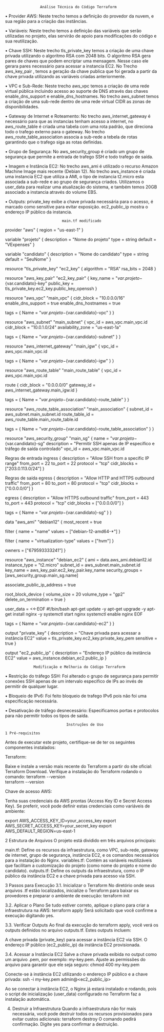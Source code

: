                 	Análise Técnica do Código Terraform

•	Provider AWS: Neste trecho temos a definição do provedor da nuvem, e sua região para a criação das instâncias.

•	Variáveis: Neste trecho temos a definição das variáveis que serão utilizadas no projeto, elas servirão de apoio para modificações do código e sua reutilização.

•	Chave SSH: Neste trecho tls_private_key temos a criação de uma chave privada utilizando o algoritmo RSA com 2048 bits. O algoritmo RSA gera pares de chaves que podem encriptar uma mensagem. Nesse caso ele gerara pares necessário para acessar a instancia EC2. No Trecho aws_key_pair ,  temos a geração da chave publica que foi gerada a partir da chave privada utilizando as variáveis criadas anteriormente.

•	VPC e Sub-Rede: Neste trecho aws_vpc  temos a criação de uma rede virtual pública incluindo acesso ao suporte de DNS através das chaves enable_dns_support e enable_dns_hostnames. No trecho aws_subnet temos a criação de uma sub-rede dentro de uma rede virtual CIDR as zonas de disponibilidades.

•	Gateway de Internet e Roteamento: No trecho aws_internet_gateway  é necessário para que as instancias tenham acesso a internet, no aws_route_table é criada uma tabela com uma rota padrão, que direciona todo o trafego externo para o gateway. No trecho aws_route_table_association associa a sub-rede a tebela de rotas garantindo que o trafego siga as rotas definidas.

•	Grupo de Segurança: No aws_security_group é criado um grupo de segurança que permite a entrada de trafego SSH e todo trafego de saída.

•	Imagem e Instância EC2: No trecho aws_ami é utilizado o recurso Amazon Machine Image mais recente (Debian 12). No trecho aws_instance é criada uma instancia EC2 que utiliza a AMI, o tipo de instancia t2.micro esta associada a sub-rede e ao grupo de segurança criados.  Utilizamos o user_data para realizar uma atualização do sistema, e também temos 20GB associado a instancia através do volume EBS.

•	Outputs: private_key exibe a chave privada necessária para o acesso, é marcado como sensitive para evitar exposição. ec2_public_ip mostra o endereço IP público da instancia.



                              main.tf modificado

provider "aws" {
  region = "us-east-1"
}

variable "projeto" {
  description = "Nome do projeto"
  type        = string
  default     = "VExpenses"
}

variable "candidato" {
  description = "Nome do candidato"
  type        = string
  default     = "SeuNome"
}

resource "tls_private_key" "ec2_key" {
  algorithm = "RSA"
  rsa_bits  = 2048
}

resource "aws_key_pair" "ec2_key_pair" {
  key_name   = "${var.projeto}-${var.candidato}-key"
  public_key = tls_private_key.ec2_key.public_key_openssh
}

resource "aws_vpc" "main_vpc" {
  cidr_block           = "10.0.0.0/16"
  enable_dns_support   = true
  enable_dns_hostnames = true

  tags = {
    Name = "${var.projeto}-${var.candidato}-vpc"
  }
}

resource "aws_subnet" "main_subnet" {
  vpc_id            = aws_vpc.main_vpc.id
  cidr_block        = "10.0.1.0/24"
  availability_zone = "us-east-1a"

  tags = {
    Name = "${var.projeto}-${var.candidato}-subnet"
  }
}

resource "aws_internet_gateway" "main_igw" {
  vpc_id = aws_vpc.main_vpc.id

  tags = {
    Name = "${var.projeto}-${var.candidato}-igw"
  }
}

resource "aws_route_table" "main_route_table" {
  vpc_id = aws_vpc.main_vpc.id

  route {
    cidr_block = "0.0.0.0/0"
    gateway_id = aws_internet_gateway.main_igw.id
  }

  tags = {
    Name = "${var.projeto}-${var.candidato}-route_table"
  }
}

resource "aws_route_table_association" "main_association" {
  subnet_id      = aws_subnet.main_subnet.id
  route_table_id = aws_route_table.main_route_table.id

  tags = {
    Name = "${var.projeto}-${var.candidato}-route_table_association"
  }
}

resource "aws_security_group" "main_sg" {
  name        = "${var.projeto}-${var.candidato}-sg"
  description = "Permitir SSH apenas de IP específico e tráfego de saída controlado"
  vpc_id      = aws_vpc.main_vpc.id

   Regras de entrada
  ingress {
    description      = "Allow SSH from a specific IP range"
    from_port        = 22
    to_port          = 22
    protocol         = "tcp"
    cidr_blocks      = ["203.0.113.0/24"]
  }

   Regras de saída
  egress {
    description      = "Allow HTTP and HTTPS outbound traffic"
    from_port        = 80
    to_port          = 80
    protocol         = "tcp"
    cidr_blocks      = ["0.0.0.0/0"]
  }

   egress {
    description = "Allow HTTPS outbound traffic"
    from_port   = 443
    to_port     = 443
    protocol    = "tcp"
    cidr_blocks = ["0.0.0.0/0"]
  }

  tags = {
    Name = "${var.projeto}-${var.candidato}-sg"
  }
}

data "aws_ami" "debian12" {
  most_recent = true

  filter {
    name   = "name"
    values = ["debian-12-amd64-*"]
  }

  filter {
    name   = "virtualization-type"
    values = ["hvm"]
  }

  owners = ["679593333241"]
}

resource "aws_instance" "debian_ec2" {
  ami             = data.aws_ami.debian12.id
  instance_type   = "t2.micro"
  subnet_id       = aws_subnet.main_subnet.id
  key_name        = aws_key_pair.ec2_key_pair.key_name
  security_groups = [aws_security_group.main_sg.name]

  associate_public_ip_address = true

  root_block_device {
    volume_size           = 20
    volume_type           = "gp2"
    delete_on_termination = true
  }

  user_data = <<-EOF
              #!/bin/bash
              apt-get update -y
              apt-get upgrade -y
               apt-get install nginx -y
              systemctl start nginx
              systemctl enable nginx
              EOF

  tags = {
    Name = "${var.projeto}-${var.candidato}-ec2"
  }
}

output "private_key" {
  description = "Chave privada para acessar a instância EC2"
  value       = tls_private_key.ec2_key.private_key_pem
  sensitive   = true
}

output "ec2_public_ip" {
  description = "Endereço IP público da instância EC2"
  value       = aws_instance.debian_ec2.public_ip
}




                 Modificação e Melhoria do Código Terraform

•	Restrição do tráfego SSH: Foi alterado o grupo de segurança para permitir conexões SSH apenas de um intervalo especifico de IPs ao invés de permitir de qualquer lugar.

•	Bloqueio de IPv6: Foi feito bloqueio de trafego IPv6 pois não foi uma especificação necessária.

•	Desativação de tráfego desnecessário: Especificamos portas e protocolos para não permitir todos os tipos de saída.




                                Instruções de Uso

	1 Pré-requisitos
Antes de executar este projeto, certifique-se de ter os seguintes componentes instalados:

Terraform:

Baixe e instale a versão mais recente do Terraform a partir do site oficial: Terraform Download.
Verifique a instalação do Terraform rodando o comando: terraform --version	
terraform --version	

Chave de acesso AWS:

Tenha suas credenciais da AWS prontas (Access Key ID e Secret Access Key). Se preferir, você pode definir estas credenciais como variáveis de ambiente:

export AWS_ACCESS_KEY_ID=your_access_key
export AWS_SECRET_ACCESS_KEY=your_secret_key
export AWS_DEFAULT_REGION=us-east-1

   2 Estrutura de Arquivos
O projeto está dividido em três arquivos principais:

main.tf: Define os recursos da infraestrutura, como VPC, sub-rede, gateway de internet, grupo de segurança, instância EC2, e os comandos necessários para a instalação do Nginx.
variables.tf: Contém as variáveis reutilizáveis que facilitam a customização do projeto (como nome do projeto e nome do candidato).
outputs.tf: Define os outputs da infraestrutura, como o IP público da instância EC2 e a chave privada para acesso via SSH.

   3 Passos para Execução
3.1. Inicializar o Terraform
No diretório onde seus arquivos .tf estão localizados, inicialize o Terraform para baixar os provedores e preparar o ambiente de execução: terraform init

3.2. Aplicar o Plano
Se tudo estiver correto, aplique o plano para criar a infraestrutura na AWS: terraform apply
Será solicitado que você confirme a execução digitando yes.

3.3. Verificar Outputs
Ao final da execução do terraform apply, você verá os outputs definidos no arquivo outputs.tf. Estes outputs incluem:

A chave privada (private_key) para acessar a instância EC2 via SSH.
O endereço IP público (ec2_public_ip) da instância EC2 provisionada.

3.4. Acessar a Instância EC2
Salve a chave privada exibida no output como um arquivo .pem, por exemplo: my-key.pem.
Ajuste as permissões do arquivo para garantir que ele seja seguro: chmod 400 my-key.pem

Conecte-se à instância EC2 utilizando o endereço IP público e a chave privada: ssh -i my-key.pem admin@<ec2_public_ip>

Ao se conectar à instância EC2, o Nginx já estará instalado e rodando, pois o script de inicialização (user_data) configurado no Terraform faz a instalação automática.

4. Destruir a Infraestrutura
Quando a infraestrutura não for mais necessária, você pode destruir todos os recursos provisionados para evitar custos adicionais: terraform destroy
O comando pedirá confirmação. Digite yes para confirmar a destruição.


